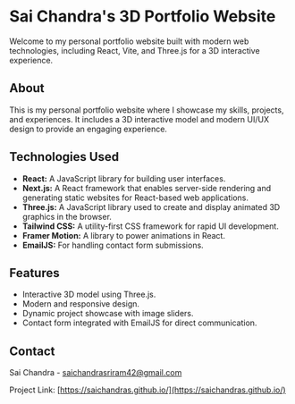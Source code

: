 # Sai Chandra's 3D Portfolio Website

Welcome to my personal portfolio website built with modern web technologies, including React, Vite, and Three.js for a 3D interactive experience.

## About

This is my personal portfolio website where I showcase my skills, projects, and experiences. It includes a 3D interactive model and modern UI/UX design to provide an engaging experience.

## Technologies Used

- **React:** A JavaScript library for building user interfaces.
- **Next.js:** A React framework that enables server-side rendering and generating static websites for React-based web applications.
- **Three.js:** A JavaScript library used to create and display animated 3D graphics in the browser.
- **Tailwind CSS:** A utility-first CSS framework for rapid UI development.
- **Framer Motion:** A library to power animations in React.
- **EmailJS:** For handling contact form submissions.

## Features

- Interactive 3D model using Three.js.
- Modern and responsive design.
- Dynamic project showcase with image sliders.
- Contact form integrated with EmailJS for direct communication.

## Contact

Sai Chandra - saichandrasriram42@gmail.com

Project Link: [https://saichandras.github.io/](https://saichandras.github.io/)
